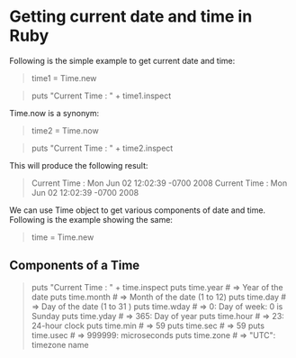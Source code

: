 # Getting current date and time in Ruby

Following is the simple example to get current date and time:

> time1 = Time.new

> puts "Current Time : " + time1.inspect


Time.now is a synonym:

> time2 = Time.now

> puts "Current Time : " + time2.inspect


This will produce the following result:

> Current Time : Mon Jun 02 12:02:39 -0700 2008
> Current Time : Mon Jun 02 12:02:39 -0700 2008


We can use Time object to get various components of date and time. Following is the example showing the same:

> time = Time.new

## Components of a Time
> puts "Current Time : " + time.inspect
> puts time.year    # => Year of the date 
> puts time.month   # => Month of the date (1 to 12)
> puts time.day     # => Day of the date (1 to 31 )
> puts time.wday    # => 0: Day of week: 0 is Sunday
> puts time.yday    # => 365: Day of year
> puts time.hour    # => 23: 24-hour clock
> puts time.min     # => 59
> puts time.sec     # => 59
> puts time.usec    # => 999999: microseconds
> puts time.zone    # => "UTC": timezone name
